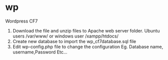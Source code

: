 # wp
Wordpress CF7

1. Download the file and unzip files to Apache web server folder. Ubuntu users /var/www/ or windows user /xampp/htdocs/ 
2. Create new database to import the wp_cf7database.sql file
3. Edit wp-config.php file to change the configuration Eg. Database name, username,Password Etc...

